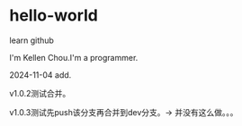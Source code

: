# hello-world
learn github

I'm Kellen Chou.I'm a programmer.

2024-11-04 add.

v1.0.2测试合并。

v1.0.3测试先push该分支再合并到dev分支。-> 并没有这么做。。。
